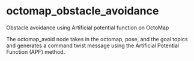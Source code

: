 # octomap_obstacle_avoidance
Obstacle avoidance using Artificial potential function on OctoMap

The octomap_avoid node takes in the octomap, pose, and the goal topics and generates a command twist message using the Artificial Potential Function (APF) method.
